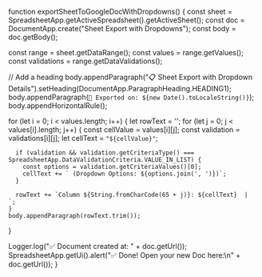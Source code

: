 function exportSheetToGoogleDocWithDropdowns() {
  const sheet = SpreadsheetApp.getActiveSpreadsheet().getActiveSheet();
  const doc = DocumentApp.create("Sheet Export with Dropdowns");
  const body = doc.getBody();

  const range = sheet.getDataRange();
  const values = range.getValues();
  const validations = range.getDataValidations();

  // Add a heading
  body.appendParagraph("📋 Sheet Export with Dropdown Details").setHeading(DocumentApp.ParagraphHeading.HEADING1);
  body.appendParagraph(`📅 Exported on: ${new Date().toLocaleString()}`);
  body.appendHorizontalRule();

  for (let i = 0; i < values.length; i++) {
    let rowText = '';
    for (let j = 0; j < values[i].length; j++) {
      const cellValue = values[i][j];
      const validation = validations[i][j];
      let cellText = `"${cellValue}"`;

      if (validation && validation.getCriteriaType() === SpreadsheetApp.DataValidationCriteria.VALUE_IN_LIST) {
        const options = validation.getCriteriaValues()[0];
        cellText += ` (Dropdown Options: ${options.join(', ')})`;
      }

      rowText += `Column ${String.fromCharCode(65 + j)}: ${cellText}  |  `;
    }
    body.appendParagraph(rowText.trim());
  }

  Logger.log("✅ Document created at: " + doc.getUrl());
  SpreadsheetApp.getUi().alert("✅ Done! Open your new Doc here:\n" + doc.getUrl());
}
